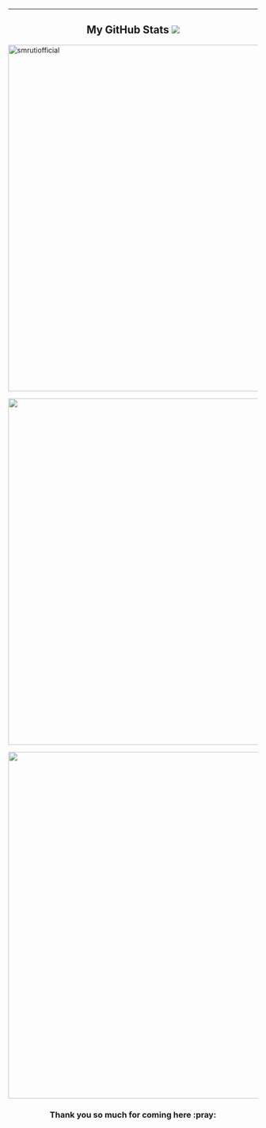 ---

<h2 align="center">My GitHub Stats <img src="https://github.githubassets.com/images/spinners/octocat-spinner-64.gif"/></h2>

<p align="left"><img src="https://github-readme-stats.vercel.app/api?username=smrutiofficial&theme=dracula&show_icons=true" alt="smrutiofficial" width="700"/>

<p align="right"><img src="http://github-readme-streak-stats.herokuapp.com?user=smrutiofficial&theme=dracula&hide_border=false" alt ="smrutiofficial" width="700"/>
    

<p align="right"><img src="https://activity-graph.herokuapp.com/graph?username=smrutiofficial" alt ="smrutiofficial" width="700"/></p>



<h3 align="center">Thank you so much for coming here :pray:</h3>
